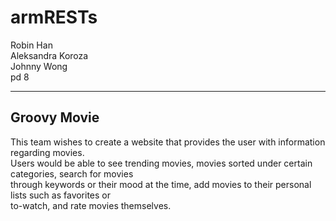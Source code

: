 # armRESTs

Robin Han  
Aleksandra Koroza  
Johnny Wong  
pd 8
  
---------------------  
## Groovy Movie  
This team wishes to create a website that provides the user with information regarding movies.  
Users would be able to see trending movies, movies sorted under certain categories, search for movies  
through keywords or their mood at the time, add movies to their personal lists such as favorites or  
to-watch, and rate movies themselves.  
 
